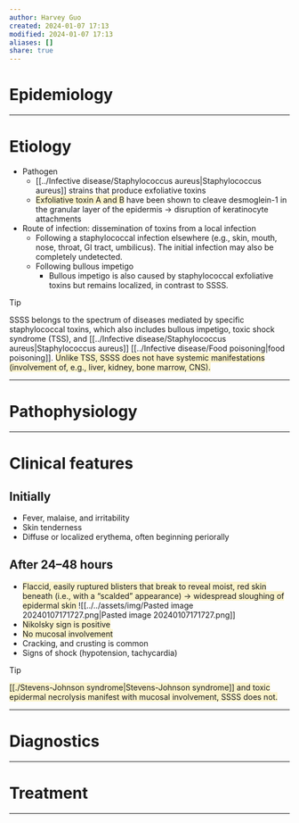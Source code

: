 ```yaml
---
author: Harvey Guo
created: 2024-01-07 17:13
modified: 2024-01-07 17:13
aliases: []
share: true
---
```

# Epidemiology


---
# Etiology
- Pathogen
	- [[../Infective disease/Staphylococcus aureus|Staphylococcus aureus]] strains that produce exfoliative toxins
	- <span style="background:rgba(240, 200, 0, 0.2)">Exfoliative toxin A and B</span> have been shown to cleave desmoglein-1 in the granular layer of the epidermis → disruption of keratinocyte attachments
- Route of infection: dissemination of toxins from a local infection
	- Following a staphylococcal infection elsewhere (e.g., skin, mouth, nose, throat, GI tract, umbilicus). The initial infection may also be completely undetected.
	- Following bullous impetigo
		- Bullous impetigo is also caused by staphylococcal exfoliative toxins but remains localized, in contrast to SSSS.

>[!tip] 
>SSSS belongs to the spectrum of diseases mediated by specific staphylococcal toxins, which also includes bullous impetigo, toxic shock syndrome (TSS), and [[../Infective disease/Staphylococcus aureus|Staphylococcus aureus]] [[../Infective disease/Food poisoning|food poisoning]]. <span style="background:rgba(240, 200, 0, 0.2)">Unlike TSS, SSSS does not have systemic manifestations (involvement of, e.g., liver, kidney, bone marrow, CNS).</span>

---
# Pathophysiology


---
# Clinical features
## Initially
- Fever, malaise, and irritability
- Skin tenderness
- Diffuse or localized erythema, often beginning periorally 
## After 24–48 hours
- <span style="background:rgba(240, 200, 0, 0.2)">Flaccid, easily ruptured blisters that break to reveal moist, red skin beneath (i.e., with a “scalded” appearance) → widespread sloughing of epidermal skin </span>![[../../assets/img/Pasted image 20240107171727.png|Pasted image 20240107171727.png]]
- <span style="background:rgba(240, 200, 0, 0.2)">Nikolsky sign is positive</span>
- <span style="background:rgba(240, 200, 0, 0.2)">No mucosal involvement</span>
- Cracking, and crusting is common
- Signs of shock (hypotension, tachycardia)

>[!tip] 
><span style="background:rgba(240, 200, 0, 0.2)">[[./Stevens-Johnson syndrome|Stevens-Johnson syndrome]] and toxic epidermal necrolysis manifest with mucosal involvement, SSSS does not.</span>

---
# Diagnostics


---
# Treatment


---
